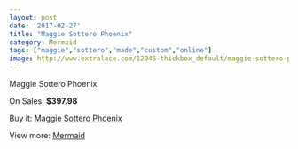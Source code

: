 ```yaml
---
layout: post
date: '2017-02-27'
title: "Maggie Sottero Phoenix"
category: Mermaid
tags: ["maggie","sottero","made","custom","online"]
image: http://www.extralace.com/12045-thickbox_default/maggie-sottero-phoenix.jpg
---
```

Maggie Sottero Phoenix

On Sales: **$397.98**
<a href="https://www.extralace.com/mermaid/5659-maggie-sottero-phoenix.html"><amp-img layout="responsive" width="600" height="600" src="//www.extralace.com/12045-thickbox_default/maggie-sottero-phoenix.jpg" alt="Maggie Sottero Phoenix 0" /></a>

Buy it: [Maggie Sottero Phoenix](https://www.extralace.com/mermaid/5659-maggie-sottero-phoenix.html "Maggie Sottero Phoenix")

View more: [Mermaid](https://www.extralace.com/5-mermaid "Mermaid")